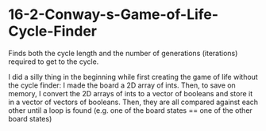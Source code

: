 # 16-2-Conway-s-Game-of-Life-Cycle-Finder
Finds both the cycle length and the number of generations (iterations) required to get to the cycle.

I did a silly thing in the beginning while first creating the game of life without the cycle finder: I made the board a 2D array of ints.
Then, to save on memory, I convert the 2D arrays of ints to a vector of booleans and store it in a vector of vectors of booleans.
Then, they are all compared against each other until a loop is found (e.g. one of the board states == one of the other board states)
